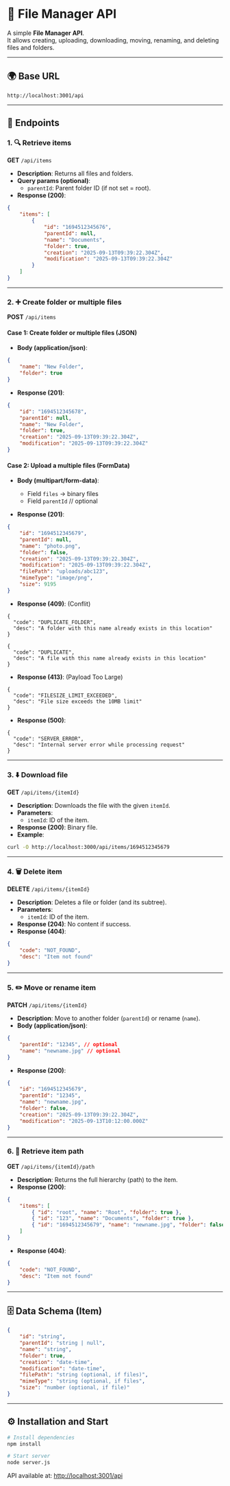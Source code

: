 # 📂 File Manager API

A simple **File Manager API**.  
It allows creating, uploading, downloading, moving, renaming, and deleting files and folders.

---

## 🌍 Base URL

```
http://localhost:3001/api
```

---

## 📑 Endpoints

### 1. 🔍 Retrieve items

**GET** `/api/items`

- **Description**: Returns all files and folders.
- **Query params (optional)**:
  - `parentId`: Parent folder ID (if not set = root).
- **Response (200)**:

```json
{
	"items": [
		{
			"id": "1694512345676",
			"parentId": null,
			"name": "Documents",
			"folder": true,
			"creation": "2025-09-13T09:39:22.304Z",
			"modification": "2025-09-13T09:39:22.304Z"
		}
	]
}
```

---

### 2. ➕ Create folder or multiple files

**POST** `/api/items`

#### Case 1: Create folder or multiple files (JSON)

- **Body (application/json)**:

```json
{
	"name": "New Folder",
	"folder": true
}
```

- **Response (201)**:

```json
{
	"id": "1694512345678",
	"parentId": null,
	"name": "New Folder",
	"folder": true,
	"creation": "2025-09-13T09:39:22.304Z",
	"modification": "2025-09-13T09:39:22.304Z"
}
```

#### Case 2: Upload a multiple files (FormData)

- **Body (multipart/form-data)**:
  - Field `files` → binary files
  - Field `parentId` // optional

- **Response (201)**:

```json
{
	"id": "1694512345679",
	"parentId": null,
	"name": "photo.png",
	"folder": false,
	"creation": "2025-09-13T09:39:22.304Z",
	"modification": "2025-09-13T09:39:22.304Z",
	"filePath": "uploads/abc123",
	"mimeType": "image/png",
	"size": 9195
}
```

- **Response (409)**: (Conflit)

```
{
  "code": "DUPLICATE_FOLDER",
  "desc": "A folder with this name already exists in this location"
}

```

```
{
  "code": "DUPLICATE",
  "desc": "A file with this name already exists in this location"
}

```

- **Response (413)**: (Payload Too Large)

```
{
  "code": "FILESIZE_LIMIT_EXCEEDED",
  "desc": "File size exceeds the 10MB limit"
}

```

- **Response (500)**:

```
{
  "code": "SERVER_ERROR",
  "desc": "Internal server error while processing request"
}
```

---

### 3. ⬇️ Download file

**GET** `/api/items/{itemId}`

- **Description**: Downloads the file with the given `itemId`.
- **Parameters**:
  - `itemId`: ID of the item.
- **Response (200)**: Binary file.
- **Example**:

```bash
curl -O http://localhost:3000/api/items/1694512345679
```

---

### 4. 🗑️ Delete item

**DELETE** `/api/items/{itemId}`

- **Description**: Deletes a file or folder (and its subtree).
- **Parameters**:
  - `itemId`: ID of the item.
- **Response (204)**: No content if success.
- **Response (404)**:

```json
{
	"code": "NOT_FOUND",
	"desc": "Item not found"
}
```

---

### 5. ✏️ Move or rename item

**PATCH** `/api/items/{itemId}`

- **Description**: Move to another folder (`parentId`) or rename (`name`).
- **Body (application/json)**:

```json
{
	"parentId": "12345", // optional
	"name": "newname.jpg" // optional
}
```

- **Response (200)**:

```json
{
	"id": "1694512345679",
	"parentId": "12345",
	"name": "newname.jpg",
	"folder": false,
	"creation": "2025-09-13T09:39:22.304Z",
	"modification": "2025-09-13T10:12:00.000Z"
}
```

---

### 6. 📂 Retrieve item path

**GET** `/api/items/{itemId}/path`

- **Description**: Returns the full hierarchy (path) to the item.
- **Response (200)**:

```json
{
	"items": [
		{ "id": "root", "name": "Root", "folder": true },
		{ "id": "123", "name": "Documents", "folder": true },
		{ "id": "1694512345679", "name": "newname.jpg", "folder": false }
	]
}
```

- **Response (404)**:

```json
{
	"code": "NOT_FOUND",
	"desc": "Item not found"
}
```

---

## 🗄️ Data Schema (Item)

```json
{
	"id": "string",
	"parentId": "string | null",
	"name": "string",
	"folder": true,
	"creation": "date-time",
	"modification": "date-time",
	"filePath": "string (optional, if files)",
	"mimeType": "string (optional, if files",
	"size": "number (optional, if file)"
}
```

---

## ⚙️ Installation and Start

```bash
# Install dependencies
npm install

# Start server
node server.js
```

API available at: [http://localhost:3001/api](http://localhost:3001/api)
